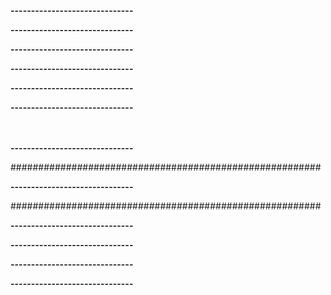 


**------------------------------**




**------------------------------**



<!-- ですが、これはあらかじめ成形されたデータであり、仮にデータが空の値をすなわち空白を含んでいたら、違う型のデータが入っていたらどうでしょうか？ -->
<!-- 　余力があれば以下の節を読んで実際のデータの処理の仕方を学習しましょう。
　実際のデータは空白のデータが入ってることは日常茶飯事です。ですので空白のデータの探し方やそのカラムのデータ型を見る方法を学習しましょう。 -->

<!-- # データの前処理の流れを確認しよう

機械学習プロジェクトにおいて７〜８割は前処理に時間が費やされるといわれています。
まず最初に、機械学習における文字列の扱い方について説明します。
機械学習において多くの場合は生のデータは役に立たず、意味のある数値に変換できて初めて様々な機械学習アルゴリズムに入力することができます。
そのためには、生データから取得した文字列や数値、日付データ等を、何らかの数値で表した「特徴量」にしないといけません。
### データの詳細情報を確認をする
### データに空白がないだろうか？ -->

**------------------------------**




**------------------------------**




**------------------------------**




**------------------------------**



　

**------------------------------**




########################################################

**------------------------------**







########################################################

**------------------------------**




**------------------------------**




**------------------------------**

<!-- そのほかの分析手法
# この章の目標
　そのほかの分析手法について表面だけですがさらっと紹介します。いずれも今の高校の範囲の知識では理解することは不可能でしょう。ですが、大学または社会ではたくさんのデータ解析の手法が皆さんに使われるのを待っています。
　この章を読んで興味が湧いたらどんどん先に進んで勉強していきましょう。全て前章までのコードを書き換える部分だけ記載しています。

ここにそのほかの分析方法

1. そのほかの分析手法について学習する

# 概要
  データサイエンティスト・AIエンジニアへの道標です。

# ニューラルネットワーク

```python
#正規化
from sklearn.preprocessing import StandardScaler  
scaler = StandardScaler()  
scaler.fit(X_train)  
X_train = scaler.transform(X_train)  
X_test = scaler.transform(X_test)
# モデル作成
from sklearn.neural_network import MLPRegressor
neural_network = MLPRegressor(hidden_layer_sizes=(50)) 
neural_network.fit(X_train,Y_train) 
```

# サポートベクター回帰

```python
# モデル作成
import statsmodels.api as sm
from sklearn.svm import SVR
svr = SVR(kernel='rbf', C=1e3, gamma='scale')
svr.fit(X_train,Y_train) 
```

# ランダムフォーレスト

```python
import xgboost as xgb
random_forest = xgb.XGBRegressor(objective ='reg:squarederror')
random_forest.fit(X_train,Y_train)
```

# アンサンブル学習

```python
import xgboost as xgb
from sklearn.ensemble import GradientBoostingRegressor
from sklearn.ensemble import RandomForestRegressor
from sklearn.linear_model import LinearRegression
from sklearn.ensemble import VotingRegressor
ensemble1 = GradientBoostingRegressor(random_state=1, n_estimators=10)
ensemble2 = RandomForestRegressor(random_state=1, n_estimators=10)
ensemble3 = LinearRegression(normalize=True)
ereg = VotingRegressor(estimators=[('xgb', ensemble1), ('rf', ensemble2), ('lr', ensemble)])
ereg = ereg.fit(X_train, Y_train)
ereg.estimators
``` -->
**------------------------------**